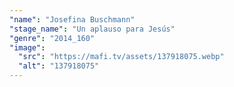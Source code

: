 ```yaml
---
"name": "Josefina Buschmann"
"stage_name": "Un aplauso para Jesús"
"genre": "2014_160"
"image":
  "src": "https://mafi.tv/assets/137918075.webp"
  "alt": "137918075"
---
```

